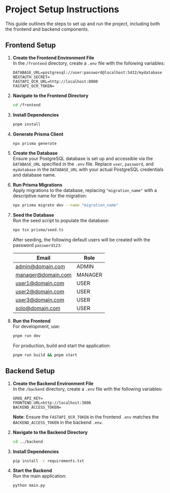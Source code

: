 # Project Setup Instructions

This guide outlines the steps to set up and run the project, including both the frontend and backend components.

## Frontend Setup

1. **Create the Frontend Environment File**  
   In the `/frontend` directory, create a `.env` file with the following variables:
   ```
   DATABASE_URL=postgresql://user:password@localhost:5432/mydatabase
   NEXTAUTH_SECRET=
   FASTAPI_OCR_URL=http://localhost:8000
   FASTAPI_OCR_TOKEN=
   ```

2. **Navigate to the Frontend Directory**  
   ```bash
   cd /frontend
   ```

3. **Install Dependencies**  
   ```bash
   pnpm install
   ```

4. **Generate Prisma Client**  
   ```bash
   npx prisma generate
   ```

5. **Create the Database**  
   Ensure your PostgreSQL database is set up and accessible via the `DATABASE_URL` specified in the `.env` file. Replace `user`, `password`, and `mydatabase` in the `DATABASE_URL` with your actual PostgreSQL credentials and database name.

6. **Run Prisma Migrations**  
   Apply migrations to the database, replacing `"migration_name"` with a descriptive name for the migration:
   ```bash
   npx prisma migrate dev --name "migration_name"
   ```

7. **Seed the Database**  
   Run the seed script to populate the database:
   ```bash
   npx tsx prisma/seed.ts
   ```
   After seeding, the following default users will be created with the password `password123`:

   | Email                | Role    |
   |----------------------|---------|
   | admin@domain.com     | ADMIN   |
   | manager@domain.com   | MANAGER |
   | user1@domain.com     | USER    |
   | user2@domain.com     | USER    |
   | user3@domain.com     | USER    |
   | solo@domain.com      | USER    |

8. **Run the Frontend**  
   For development, use:
   ```bash
   pnpm run dev
   ```
   For production, build and start the application:
   ```bash
   pnpm run build && pnpm start
   ```

## Backend Setup

1. **Create the Backend Environment File**  
   In the `/backend` directory, create a `.env` file with the following variables:
   ```
   GROQ_API_KEY=
   FRONTEND_URL=http://localhost:3000
   BACKEND_ACCESS_TOKEN=
   ```
   **Note**: Ensure the `FASTAPI_OCR_TOKEN` in the frontend `.env` matches the `BACKEND_ACCESS_TOKEN` in the backend `.env`.

2. **Navigate to the Backend Directory**  
   ```bash
   cd ../backend
   ```

3. **Install Dependencies**  
   ```bash
   pip install -r requirements.txt
   ```

4. **Start the Backend**  
   Run the main application:
   ```bash
   python main.py
   ```
